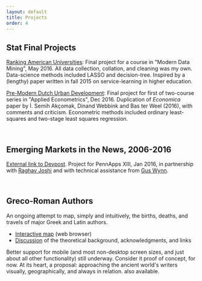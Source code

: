 ```yaml
---
layout: default
title: Projects
order: 4
---
```


## Stat Final Projects

[Ranking American Universities](/projects/stat471final): Final project for a course in "Modern Data Mining", May 2016. All data collection, collation, and cleaning was my own. Data-science methods included LASSO and decision-tree. Inspired by a (lengthy) paper written in fall 2015 on service-learning in higher education.

[Pre-Modern Dutch Urban Development](/projects/stat520final): Final project for first of two-course series in "Applied Econometrics", Dec 2016. Duplication of *Economica* paper by İ. Semih Akçomak, Dinand Webbink and Bas ter Weel (2016), with comments and criticism. Econometric methods included ordinary least-squares and two-stage least squares regression.
<div>&nbsp;</div>

## Emerging Markets in the News, 2006-2016
[External link to Devpost](http://devpost.com/software/emerging-markets-in-the-news-2006-2016). Project for PennApps XIII, Jan 2016, in partnership with [Raghav Joshi](https://raghavjoshi.firebaseapp.com/) and with technical assistance from [Gus Wynn](http://guswynn.github.io/).
<div>&nbsp;</div>

## Greco-Roman Authors
An ongoing attempt to map, simply and intuitively, the births, deaths, and travels of major Greek and Latin authors.
* [Interactive map](/projects/greco-roman-authors/interactive-map.html) (web browser)
* [Discussion](/projects/greco-roman-authors) of the theoretical background, acknowledgments, and links

Better support for mobile (and most non-desktop screen sizes, and just about all other functionality) still underway. Consider it proof of concept, for now. At its heart, a proposal: approaching the ancient world's writers visually, geographically, and always in relation.  also available.
